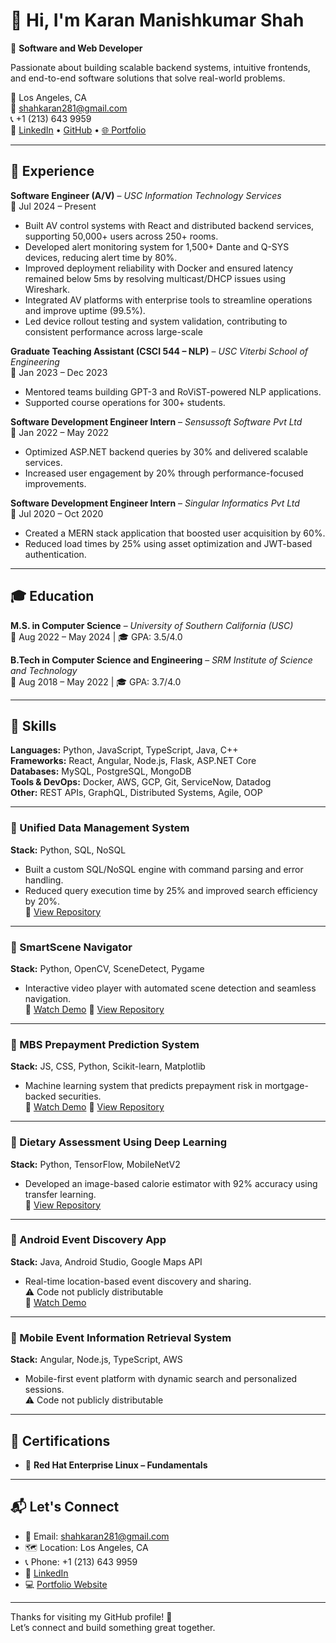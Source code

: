 # 👋 Hi, I'm Karan Manishkumar Shah

🎯 **Software and Web Developer**  

Passionate about building scalable backend systems, intuitive frontends, and end-to-end software solutions that solve real-world problems.

📍 Los Angeles, CA  
📧 shahkaran281@gmail.com  
📞 +1 (213) 643 9959  
🔗 [LinkedIn](https://linkedin.com/in/karan—shah/) • [GitHub](https://github.com/shahkaran281) • [🌐 Portfolio](https://animated-portfolio-psi-six.vercel.app/)

---

## 💼 Experience

**Software Engineer (A/V)** – *USC Information Technology Services*  
📆 Jul 2024 – Present  
- Built AV control systems with React and distributed backend services, supporting 50,000+ users across 250+ rooms.
- Developed alert monitoring system for 1,500+ Dante and Q-SYS devices, reducing alert time by 80%.
- Improved deployment reliability with Docker and ensured latency remained below 5ms by resolving multicast/DHCP issues using Wireshark.
- Integrated AV platforms with enterprise tools to streamline operations and improve uptime (99.5%).
- Led device rollout testing and system validation, contributing to consistent performance across large-scale

**Graduate Teaching Assistant (CSCI 544 – NLP)** – *USC Viterbi School of Engineering*  
📆 Jan 2023 – Dec 2023  
- Mentored teams building GPT-3 and RoViST-powered NLP applications.  
- Supported course operations for 300+ students.

**Software Development Engineer Intern** – *Sensussoft Software Pvt Ltd*  
📆 Jan 2022 – May 2022  
- Optimized ASP.NET backend queries by 30% and delivered scalable services.  
- Increased user engagement by 20% through performance-focused improvements.

**Software Development Engineer Intern** – *Singular Informatics Pvt Ltd*  
📆 Jul 2020 – Oct 2020  
- Created a MERN stack application that boosted user acquisition by 60%.  
- Reduced load times by 25% using asset optimization and JWT-based authentication.

---

## 🎓 Education

**M.S. in Computer Science** – *University of Southern California (USC)*  
📆 Aug 2022 – May 2024 | 🎓 GPA: 3.5/4.0  

**B.Tech in Computer Science and Engineering** – *SRM Institute of Science and Technology*  
📆 Aug 2018 – May 2022 | 🎓 GPA: 3.7/4.0  

---

## 🧠 Skills

**Languages:** Python, JavaScript, TypeScript, Java, C++  
**Frameworks:** React, Angular, Node.js, Flask, ASP.NET Core  
**Databases:** MySQL, PostgreSQL, MongoDB  
**Tools & DevOps:** Docker, AWS, GCP, Git, ServiceNow, Datadog  
**Other:** REST APIs, GraphQL, Distributed Systems, Agile, OOP


---

### 🔹 Unified Data Management System  
**Stack:** Python, SQL, NoSQL  
- Built a custom SQL/NoSQL engine with command parsing and error handling.  
- Reduced query execution time by 25% and improved search efficiency by 20%.  
🔗 [View Repository](https://github.com/shahkaran281/Unified-Data-Management-System) 

---

### 🔹 SmartScene Navigator  
**Stack:** Python, OpenCV, SceneDetect, Pygame  
- Interactive video player with automated scene detection and seamless navigation.  
🎥 [Watch Demo](https://youtu.be/7ZWW_gZ76U8?feature=shared)
🔗 [View Repository](https://github.com/shahkaran281/SmartScene-Navigator) 

---

### 🔹 MBS Prepayment Prediction System  
**Stack:** JS, CSS, Python, Scikit-learn, Matplotlib  
- Machine learning system that predicts prepayment risk in mortgage-backed securities.  
🎥 [Watch Demo](https://youtu.be/bvC8TNrxdjg?feature=shared)
🔗 [View Repository](https://github.com/shahkaran281/Morgage-Backed-Securities-Prepayment-System) 

---

### 🔹 Dietary Assessment Using Deep Learning  
**Stack:** Python, TensorFlow, MobileNetV2  
- Developed an image-based calorie estimator with 92% accuracy using transfer learning.  
🔗 [View Repository](https://github.com/shahkaran281/Dietary-Assessment-Deep-Learning)

---

### 🔹 Android Event Discovery App  
**Stack:** Java, Android Studio, Google Maps API  
- Real-time location-based event discovery and sharing.  
⚠️ Code not publicly distributable  
🎥 [Watch Demo](https://youtu.be/EFJGehD2KmE?feature=shared)

---

### 🔹 Mobile Event Information Retrieval System  
**Stack:** Angular, Node.js, TypeScript, AWS  
- Mobile-first event platform with dynamic search and personalized sessions.  
⚠️ Code not publicly distributable

---

## 📜 Certifications

- 🧾 **Red Hat Enterprise Linux – Fundamentals**

---

## 📬 Let's Connect

- 📧 Email: shahkaran281@gmail.com  
- 🗺️ Location: Los Angeles, CA  
- 📞 Phone: +1 (213) 643 9959  
- 🔗 [LinkedIn](https://linkedin.com/in/karan—shah/)  
- 💻 [Portfolio Website](https://animated-portfolio-psi-six.vercel.app/)

---

Thanks for visiting my GitHub profile! 🙌  
Let’s connect and build something great together.
